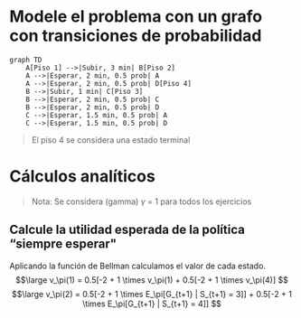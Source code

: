 
# Modele el problema con un grafo con transiciones de probabilidad

```mermaid
graph TD
    A[Piso 1] -->|Subir, 3 min| B[Piso 2]
    A -->|Esperar, 2 min, 0.5 prob| A
    A -->|Esperar, 2 min, 0.5 prob| D[Piso 4]
    B -->|Subir, 1 min| C[Piso 3]
    B -->|Esperar, 2 min, 0.5 prob| C
    B -->|Esperar, 2 min, 0.5 prob| D
    C -->|Esperar, 1.5 min, 0.5 prob| A
    C -->|Esperar, 1.5 min, 0.5 prob| D
```
> El piso 4 se considera una estado terminal


# Cálculos analíticos

> Nota: Se considera (gamma) $\gamma$ = 1 para todos los ejercicios

## Calcule la utilidad esperada de la política “siempre esperar"

Aplicando la función de Bellman calculamos el valor de cada estado.
$$\large v_\pi(1) = 0.5[-2 + 1 \times v_\pi(1) + 0.5[-2 + 1 \times v_\pi(4)] $$
$$\large
v_\pi(2) = 0.5[-2 + 1 \times E_\pi[G_{t+1} | S_{t+1} = 3]] + 0.5[-2 + 1 \times E_\pi[G_{t+1} | S_{t+1} = 4]]
$$
